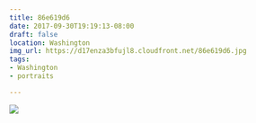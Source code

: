 ```yaml
---
title: 86e619d6
date: 2017-09-30T19:19:13-08:00
draft: false
location: Washington
img_url: https://d17enza3bfujl8.cloudfront.net/86e619d6.jpg
tags:
- Washington
- portraits

---
```


![](https://d17enza3bfujl8.cloudfront.net/86e619d6.jpg)
